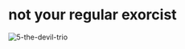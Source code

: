 # not your regular exorcist

![5-the-devil-trio](https://github.com/X-orcist/X-orcist/assets/114482638/43359f7d-672c-4f7e-991d-743b36cd8398)

